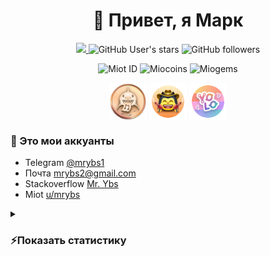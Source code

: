 <h1 align="center">👋 Привет, я Марк</h1>

<p align="center">
  <a href="https://wakatime.com/@31132aa8-7bac-4b91-ade9-28da2cf0d9b9">
    <img src="https://wakatime.com/badge/user/31132aa8-7bac-4b91-ade9-28da2cf0d9b9.svg?style=social" />
  </a>
  <img src="https://img.shields.io/github/stars/mrybs" alt="GitHub User's stars" />
  <img src="https://img.shields.io/github/followers/mrybs" alt="GitHub followers" />
</p>

<p align="center">
  <img src="https://img.shields.io/badge/dynamic/json?url=https%3A%2F%2Fmrxx.ru%2Fapi%2Fusers%3Ftelegram_id%3D1162329970&query=%24%5B0%5D.uuid&label=Miot%20ID" alt="Miot ID" />
  <img src="https://img.shields.io/badge/dynamic/json?url=https%3A%2F%2Fmrxx.ru%2Fapi%2Fitems%3Fowner%3Du%2Fmrybs%26type%3Dmiocoin&query=%24%5B0%5D.count&label=Miocoins&color=Ee9955" alt="Miocoins" />
  <img src="https://img.shields.io/badge/dynamic/json?url=https%3A%2F%2Fmrxx.ru%2Fapi%2Fitems%3Fowner%3Du%2Fmrybs%26type%3Dmiogem&query=%24%5B0%5D.count&label=Miogems&color=Ee9955" alt="Miogems" />
</p>

<p align="center">
  <a href="https://github.com/mrybs?achievement=pull-shark&tab=achievements"><img src="https://github.com/drknzz/GitHub-Achievements/blob/main/Media/Badges/Pull-Shark/PNG/PullShark_Bronze.png" width="60px" align="center" /></a>
  <a href="https://github.com/mrybs?achievement=quickdraw&tab=achievements"><img src="https://github.com/drknzz/GitHub-Achievements/blob/main/Media/Badges/Quick-Draw/PNG/Skin-Tones/QuickDraw_SkinTone1.png" width="60px" align="center" /></a>
 <a href="https://github.com/mrybs?achievement=yolo&tab=achievements"><img src="https://github.com/drknzz/GitHub-Achievements/blob/main/Media/Badges/YOLO/PNG/YOLO_Badge.png" width="60px" align="center" /></a>
</p>

<h3>👤 Это мои аккуанты</h3>

- Telegram [@mrybs1](https://mrybs1.t.me)
- Почта mrybs2@gmail.com
- Stackoverflow [Mr. Ybs](https://stackoverflow.com/users/29167976/mr-ybs)
- Miot [u/mrybs](https://mrxx.ru/u/mrybs)

<details>
  <summary><h3>⚡Показать статистику</h3></summary>

<img align="center" style="width: 98%" src="http://github-profile-summary-cards.vercel.app/api/cards/profile-details?username=mrybs" alt="Mrybs's GitHub stats" />

<div style="display: flex">
  <img align="center" style="width: 47%" src="https://github-readme-stats.vercel.app/api?username=mrybs&show_icons=true&locale=en" alt="Stats" />
  <img align="center" style="width: 51%" src="https://streak-stats.demolab.com/?user=mrybs" alt="GitHub Streak">
</div>

<div style="display: flex">
  <img align="center" style="width: 51%" src="https://github-readme-stats.vercel.app/api/top-langs?username=mrybs&show_icons=true&locale=en&layout=compact" alt="Top languages" />
  <img align="center" style="width: 47%" src="http://github-profile-summary-cards.vercel.app/api/cards/repos-per-language?username=mrybs" alt="Top Languages By Repo" />
</div>

<img align="center" style="width: 98%" src="https://github-profile-trophy.vercel.app/?username=mrybs&margin-h=10&margin-w=10&column=5&row=2" alt="Trophies" />

</details
